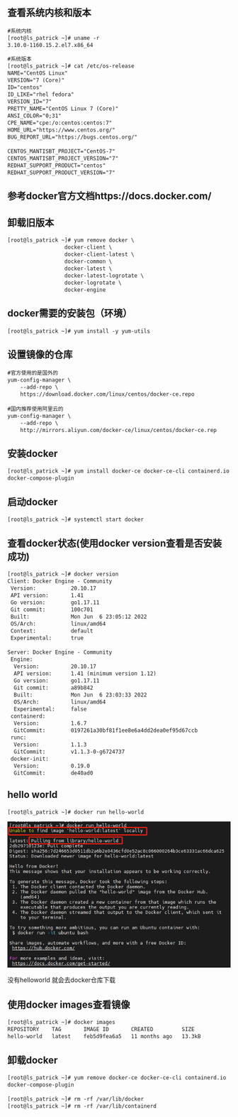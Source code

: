 ## 查看系统内核和版本

```shell
#系统内核
[root@ls_patrick ~]# uname -r
3.10.0-1160.15.2.el7.x86_64
```

```shell
#系统版本
[root@ls_patrick ~]# cat /etc/os-release
NAME="CentOS Linux"
VERSION="7 (Core)"
ID="centos"
ID_LIKE="rhel fedora"
VERSION_ID="7"
PRETTY_NAME="CentOS Linux 7 (Core)"
ANSI_COLOR="0;31"
CPE_NAME="cpe:/o:centos:centos:7"
HOME_URL="https://www.centos.org/"
BUG_REPORT_URL="https://bugs.centos.org/"

CENTOS_MANTISBT_PROJECT="CentOS-7"
CENTOS_MANTISBT_PROJECT_VERSION="7"
REDHAT_SUPPORT_PRODUCT="centos"
REDHAT_SUPPORT_PRODUCT_VERSION="7"

```



## 参考docker官方文档https://docs.docker.com/

## 卸载旧版本

```shell
[root@ls_patrick ~]# yum remove docker \
                  docker-client \
                  docker-client-latest \
                  docker-common \
                  docker-latest \
                  docker-latest-logrotate \
                  docker-logrotate \
                  docker-engine
```

## docker需要的安装包（环境）

```shell
[root@ls_patrick ~]# yum install -y yum-utils
```

## 设置镜像的仓库

```shell
#官方使用的是国外的
yum-config-manager \
    --add-repo \
    https://download.docker.com/linux/centos/docker-ce.repo
    
#国内推荐使用阿里云的
yum-config-manager \
    --add-repo \
    http://mirrors.aliyun.com/docker-ce/linux/centos/docker-ce.rep 
```

## 安装docker

```shell
[root@ls_patrick ~]# yum install docker-ce docker-ce-cli containerd.io docker-compose-plugin

```

## 启动docker

```shell
[root@ls_patrick ~]# systemctl start docker
```

## 查看docker状态(使用docker version查看是否安装成功)

```shell
[root@ls_patrick ~]# docker version
Client: Docker Engine - Community
 Version:           20.10.17
 API version:       1.41
 Go version:        go1.17.11
 Git commit:        100c701
 Built:             Mon Jun  6 23:05:12 2022
 OS/Arch:           linux/amd64
 Context:           default
 Experimental:      true

Server: Docker Engine - Community
 Engine:
  Version:          20.10.17
  API version:      1.41 (minimum version 1.12)
  Go version:       go1.17.11
  Git commit:       a89b842
  Built:            Mon Jun  6 23:03:33 2022
  OS/Arch:          linux/amd64
  Experimental:     false
 containerd:
  Version:          1.6.7
  GitCommit:        0197261a30bf81f1ee8e6a4dd2dea0ef95d67ccb
 runc:
  Version:          1.1.3
  GitCommit:        v1.1.3-0-g6724737
 docker-init:
  Version:          0.19.0
  GitCommit:        de40ad0
```

## hello world

```shell
[root@ls_patrick ~]# docker run hello-world
```

![image-20220824161427084](docker学习/image-20220824161427084.png)

没有helloworld 就会去docker仓库下载

## 使用docker images查看镜像

```shell
[root@ls_patrick ~]# docker images
REPOSITORY    TAG       IMAGE ID       CREATED         SIZE
hello-world   latest    feb5d9fea6a5   11 months ago   13.3kB
```

## 卸载docker

```shell
[root@ls_patrick ~]# yum remove docker-ce docker-ce-cli containerd.io docker-compose-plugin

[root@ls_patrick ~]# rm -rf /var/lib/docker
[root@ls_patrick ~]# rm -rf /var/lib/containerd
```

